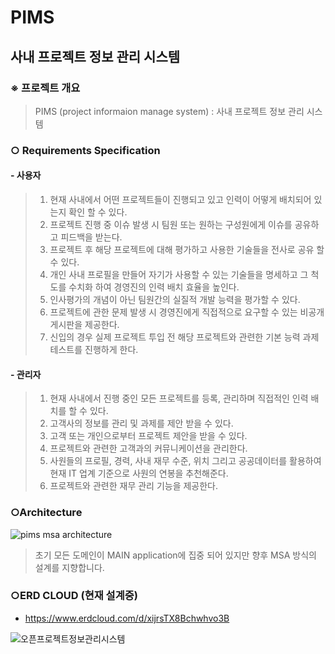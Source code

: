 # PIMS
## 사내 프로젝트 정보 관리 시스템

### ※ 프로젝트 개요
> PIMS  (project informaion manage system) 
> : 사내 프로젝트 정보 관리 시스템
  
### ○ Requirements Specification
#### - 사용자
> 1. 현재 사내에서 어떤 프로젝트들이 진행되고 있고 인력이 어떻게 배치되어 있는지 확인 할 수 있다.
> 2. 프로젝트 진행 중 이슈 발생 시 팀원 또는 원하는 구성원에게 이슈를 공유하고 피드백을 받는다.
> 3. 프로젝트 후 해당 프로젝트에 대해 평가하고 사용한 기술들을 전사로 공유 할 수 있다.
> 4. 개인 사내 프로필을 만들어 자기가 사용할 수 있는 기술들을 명세하고 그 척도를 수치화 하여 경영진의 인력 배치 효율을 높인다.
> 5. 인사평가의 개념이 아닌 팀원간의 실질적 개발 능력을 평가할 수 있다.
> 6. 프로젝트에 관한 문제 발생 시 경영진에게 직접적으로 요구할 수 있는 비공개 게시판을 제공한다.
> 7. 신입의 경우 실제 프로젝트 투입 전 해당 프로젝트와 관련한 기본 능력 과제 테스트를 진행하게 한다.  

#### - 관리자
> 1. 현재 사내에서 진행 중인 모든 프로젝트를 등록, 관리하며 직접적인 인력 배치를 할 수 있다.
> 2. 고객사의 정보를 관리 및 과제를 제안 받을 수 있다.
> 3. 고객 또는 개인으로부터 프로젝트 제안을 받을 수 있다. 
> 4. 프로젝트와 관련한 고객과의 커뮤니케이션을 관리한다.
> 5. 사원들의 프로필, 경력, 사내 재무 수준, 위치 그리고 공공데이터를 활용하여 현재 IT 업계 기준으로 사원의 연봉을 추천해준다. 
> 6. 프로젝트와 관련한 재무 관리 기능을 제공한다.

### ○Architecture 
![pims msa architecture](https://user-images.githubusercontent.com/63697029/158719736-e05d5470-fca7-4acc-9424-0333c4b07e83.jpg)
> 초기 모든 도메인이 MAIN application에 집중 되어 있지만 향후 MSA 방식의 설계를 지향합니다.


### ○ERD CLOUD (현재 설계중)
- https://www.erdcloud.com/d/xijrsTX8Bchwhvo3B

![오픈프로젝트정보관리시스템](https://user-images.githubusercontent.com/63697029/159124117-530da734-4adf-4ebc-bbdc-80a23947cd3a.png)
